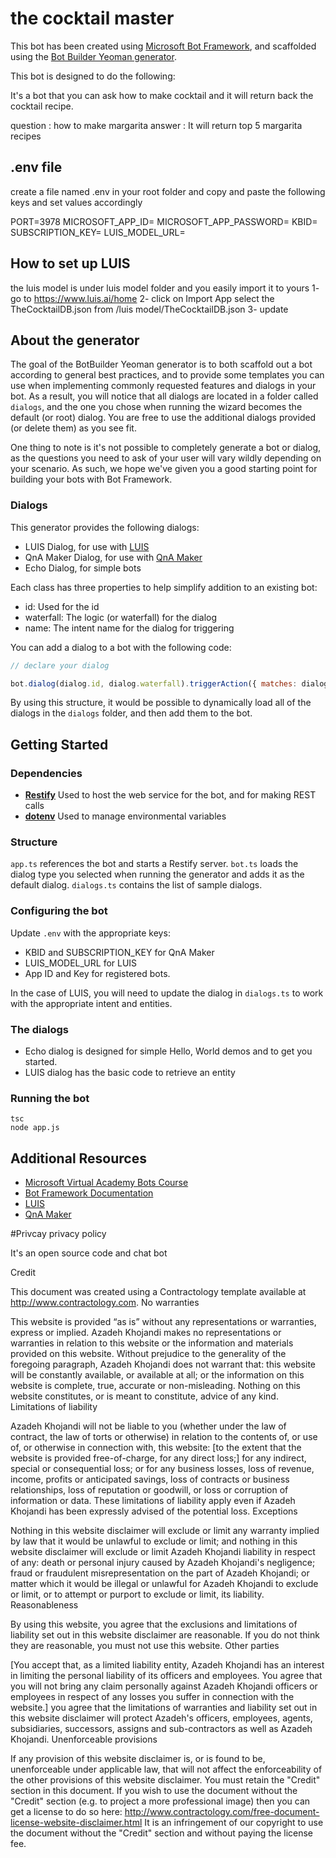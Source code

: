 # the cocktail master
This bot has been created using [Microsoft Bot Framework](https://dev.botframework.com), and scaffolded using the [Bot Builder Yeoman generator](https://github.com/GeekTrainer/generator-botbuilder).

This bot is designed to do the following:

It's a bot that you can ask how to make cocktail and it will return back the cocktail recipe.

question : how to make margarita
answer : It will return top 5 margarita recipes

## .env file

create a file named .env in your root folder and copy and paste the following keys and set values accordingly 

PORT=3978
MICROSOFT_APP_ID=
MICROSOFT_APP_PASSWORD=
KBID=
SUBSCRIPTION_KEY=
LUIS_MODEL_URL=


## How to set up LUIS
the luis model is under luis model folder and you easily import it to yours 
1- go to https://www.luis.ai/home
2- click on Import App select the TheCocktailDB.json from /luis model/TheCocktailDB.json
3- update 

## About the generator

The goal of the BotBuilder Yeoman generator is to both scaffold out a bot according to general best practices, and to provide some templates you can use when implementing commonly requested features and dialogs in your bot. As a result, you will notice that all dialogs are located in a folder called `dialogs`, and the one you chose when running the wizard becomes the default (or root) dialog. You are free to use the additional dialogs provided (or delete them) as you see fit.

One thing to note is it's not possible to completely generate a bot or dialog, as the questions you need to ask of your user will vary wildly depending on your scenario. As such, we hope we've given you a good starting point for building your bots with Bot Framework.

### Dialogs

This generator provides the following dialogs:
- LUIS Dialog, for use with [LUIS](https://luis.ai)
- QnA Maker Dialog, for use with [QnA Maker](https://qnamaker.ai)
- Echo Dialog, for simple bots

Each class has three properties to help simplify addition to an existing bot:
- id: Used for the id
- waterfall: The logic (or waterfall) for the dialog
- name: The intent name for the dialog for triggering

You can add a dialog to a bot with the following code:

``` javascript
// declare your dialog

bot.dialog(dialog.id, dialog.waterfall).triggerAction({ matches: dialog.name });
```

By using this structure, it would be possible to dynamically load all of the dialogs in the `dialogs` folder, and then add them to the bot.

## Getting Started

### Dependencies

- **[Restify](http://restify.com)** Used to host the web service for the bot, and for making REST calls
- **[dotenv](https://github.com/motdotla/dotenv)** Used to manage environmental variables

### Structure

`app.ts` references the bot and starts a Restify server. `bot.ts` loads the dialog type you selected when running the generator and adds it as the default dialog. `dialogs.ts` contains the list of sample dialogs.

### Configuring the bot

Update `.env` with the appropriate keys:

- KBID and SUBSCRIPTION_KEY for QnA Maker
- LUIS_MODEL_URL for LUIS
- App ID and Key for registered bots.

In the case of LUIS, you will need to update the dialog in `dialogs.ts` to work with the appropriate intent and entities.

### The dialogs

- Echo dialog is designed for simple Hello, World demos and to get you started.
- LUIS dialog has the basic code to retrieve an entity

### Running the bot

```
tsc
node app.js
```

## Additional Resources

- [Microsoft Virtual Academy Bots Course](http://aka.ms/botcourse)
- [Bot Framework Documentation](https://docs.botframework.com)
- [LUIS](https://luis.ai)
- [QnA Maker](https://qnamaker.ai)


#Privcay
privacy policy

It's an open source code and chat bot

Credit

This document was created using a Contractology template available at http://www.contractology.com. No warranties

This website is provided “as is” without any representations or warranties, express or implied. Azadeh Khojandi makes no representations or warranties in relation to this website or the information and materials provided on this website. Without prejudice to the generality of the foregoing paragraph, Azadeh Khojandi does not warrant that: this website will be constantly available, or available at all; or the information on this website is complete, true, accurate or non-misleading. Nothing on this website constitutes, or is meant to constitute, advice of any kind. Limitations of liability

Azadeh Khojandi will not be liable to you (whether under the law of contract, the law of torts or otherwise) in relation to the contents of, or use of, or otherwise in connection with, this website: [to the extent that the website is provided free-of-charge, for any direct loss;] for any indirect, special or consequential loss; or for any business losses, loss of revenue, income, profits or anticipated savings, loss of contracts or business relationships, loss of reputation or goodwill, or loss or corruption of information or data. These limitations of liability apply even if Azadeh Khojandi has been expressly advised of the potential loss. Exceptions

Nothing in this website disclaimer will exclude or limit any warranty implied by law that it would be unlawful to exclude or limit; and nothing in this website disclaimer will exclude or limit Azadeh Khojandi liability in respect of any: death or personal injury caused by Azadeh Khojandi's negligence; fraud or fraudulent misrepresentation on the part of Azadeh Khojandi; or matter which it would be illegal or unlawful for Azadeh Khojandi to exclude or limit, or to attempt or purport to exclude or limit, its liability. Reasonableness

By using this website, you agree that the exclusions and limitations of liability set out in this website disclaimer are reasonable. If you do not think they are reasonable, you must not use this website. Other parties

[You accept that, as a limited liability entity, Azadeh Khojandi has an interest in limiting the personal liability of its officers and employees. You agree that you will not bring any claim personally against Azadeh Khojandi officers or employees in respect of any losses you suffer in connection with the website.] you agree that the limitations of warranties and liability set out in this website disclaimer will protect Azadeh's officers, employees, agents, subsidiaries, successors, assigns and sub-contractors as well as Azadeh Khojandi. Unenforceable provisions

If any provision of this website disclaimer is, or is found to be, unenforceable under applicable law, that will not affect the enforceability of the other provisions of this website disclaimer. You must retain the "Credit" section in this document. If you wish to use the document without the "Credit" section (e.g. to project a more professional image) then you can get a license to do so here: http://www.contractology.com/free-document-license-website-disclaimer.html It is an infringement of our copyright to use the document without the "Credit" section and without paying the license fee.
